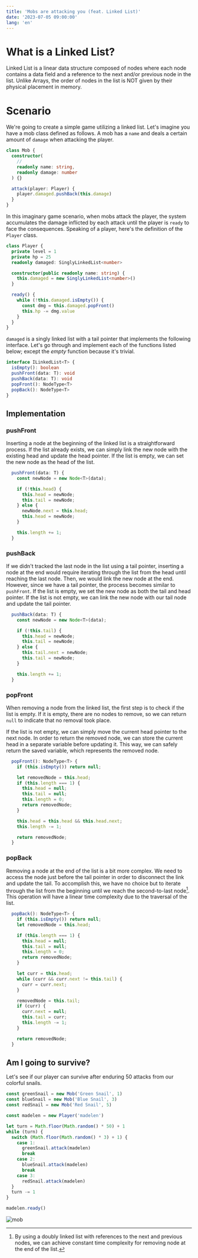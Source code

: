 ```yaml
---
title: 'Mobs are attacking you (feat. Linked List)'
date: '2023-07-05 09:00:00'
lang: 'en'
---
```


# What is a Linked List?

Linked List is a linear data structure composed of nodes where each node contains a data field and a reference to the next and/or previous node in the list. Unlike Arrays, the order of nodes in the list is NOT given by their physical placement in memory.

# Scenario

We're going to create a simple game utilizing a linked list. Let's imagine you have a mob class defined as follows. A mob has a `name` and deals a certain amount of `damage` when attacking the player.

```ts
class Mob {
  constructor(
    //
    readonly name: string,
    readonly damage: number
  ) {}

  attack(player: Player) {
    player.damaged.pushBack(this.damage)
  }
}
```

In this imaginary game scenario, when mobs attack the player, the system accumulates the
damage inflicted by each attack until the player is `ready` to face the consequences.
Speaking of a player, here's the definition of the `Player` class.

```ts
class Player {
  private level = 1
  private hp = 25
  readonly damaged: SinglyLinkedList<number>

  constructor(public readonly name: string) {
    this.damaged = new SinglyLinkedList<number>()
  }

  ready() {
    while (!this.damaged.isEmpty()) {
      const dmg = this.damaged.popFront()
      this.hp -= dmg.value
    }
  }
}
```

`damaged` is a singly linked list with a tail pointer that implements the following interface. Let's go through and implement each of the functions listed below; except the _empty_ function because it's trivial.

```ts
interface ILinkedList<T> {
  isEmpty(): boolean
  pushFront(data: T): void
  pushBack(data: T): void
  popFront(): NodeType<T>
  popBack(): NodeType<T>
}
```

## Implementation

### pushFront

Inserting a node at the beginning of the linked list is a straightforward process. If the list already exists, we can simply link the new node with the existing head and update the head pointer. If the list is empty, we can set the new node as the head of the list.

```ts
  pushFront(data: T) {
    const newNode = new Node<T>(data);

    if (!this.head) {
      this.head = newNode;
      this.tail = newNode;
    } else {
      newNode.next = this.head;
      this.head = newNode;
    }

    this.length += 1;
  }
```

### pushBack

If we didn't tracked the last node in the list using a tail pointer, inserting a node at the end would require iterating through the list from the head until reaching the last node. Then, we would link the new node at the end. However, since we have a tail pointer, the process becomes similar to `pushFront`. If the list is empty, we set the new node as both the tail and head pointer. If the list is not empty, we can link the new node with our tail node and update the tail pointer.

```ts
  pushBack(data: T) {
    const newNode = new Node<T>(data);

    if (!this.tail) {
      this.head = newNode;
      this.tail = newNode;
    } else {
      this.tail.next = newNode;
      this.tail = newNode;
    }

    this.length += 1;
  }
```

### popFront

When removing a node from the linked list, the first step is to check if the list is empty. If it is empty, there are no nodes to remove, so we can return `null` to indicate that no removal took place.

If the list is not empty, we can simply move the current head pointer to the next node. In order to return the removed node, we can store the current head in a separate variable before updating it. This way, we can safely return the saved variable, which represents the removed node.

```ts
  popFront(): NodeType<T> {
    if (this.isEmpty()) return null;

    let removedNode = this.head;
    if (this.length === 1) {
      this.head = null;
      this.tail = null;
      this.length = 0;
      return removedNode;
    }

    this.head = this.head && this.head.next;
    this.length -= 1;

    return removedNode;
  }
```

### popBack

Removing a node at the end of the list is a bit more complex. We need to access the node just before the tail pointer in order to disconnect the link and update the tail. To accomplish this, we have no choice but to iterate through the list from the beginning until we reach the second-to-last node[^1]. This operation will have a linear time complexity due to the traversal of the list.

[^1]: By using a doubly linked list with references to the next and previous nodes, we can achieve constant time complexity for removing node at the end of the list.

```ts
  popBack(): NodeType<T> {
    if (this.isEmpty()) return null;
    let removedNode = this.head;

    if (this.length === 1) {
      this.head = null;
      this.tail = null;
      this.length = 0;
      return removedNode;
    }

    let curr = this.head;
    while (curr && curr.next != this.tail) {
      curr = curr.next;
    }

    removedNode = this.tail;
    if (curr) {
      curr.next = null;
      this.tail = curr;
      this.length -= 1;
    }

    return removedNode;
  }
```

## Am I going to survive?

Let's see if our player can survive after enduring 50 attacks from our colorful snails.

```ts
const greenSnail = new Mob('Green Snail', 1)
const blueSnail = new Mob('Blue Snail', 3)
const redSnail = new Mob('Red Snail', 5)

const madelen = new Player('madelen')

let turn = Math.floor(Math.random() * 50) + 1
while (turn) {
  switch (Math.floor(Math.random() * 3) + 1) {
    case 1:
      greenSnail.attack(madelen)
      break
    case 2:
      blueSnail.attack(madelen)
      break
    case 3:
      redSnail.attack(madelen)
  }
  turn -= 1
}

madelen.ready()
```

![mob](/images/mob.gif)
